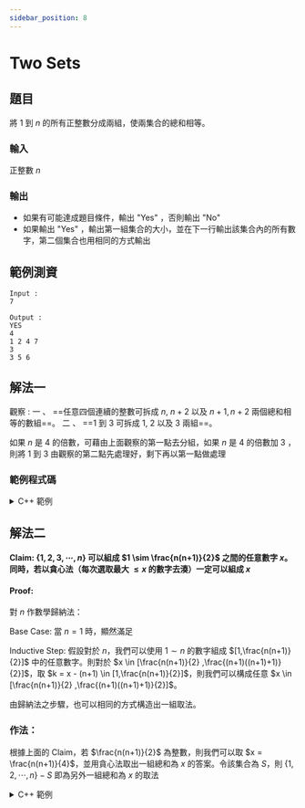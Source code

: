 ```yaml
---
sidebar_position: 8
---
```


Two Sets
===

題目
---
將 $1$ 到 $n$ 的所有正整數分成兩組，使兩集合的總和相等。

### 輸入
正整數 $n$

### 輸出
- 如果有可能達成題目條件，輸出 "Yes" ，否則輸出 "No"
- 如果輸出 "Yes" ，輸出第一組集合的大小，並在下一行輸出該集合內的所有數字，第二個集合也用相同的方式輸出

範例測資
---
```
Input :
7

Output :
YES
4
1 2 4 7
3
3 5 6
```

解法一
---
觀察 : 
一 、 ==任意四個連續的整數可拆成 $n$, $n + 2$ 以及 $n + 1, n + 2$ 兩個總和相等的數組==。
二 、 ==$1$ 到 $3$ 可拆成 $1$, $2$ 以及 $3$ 兩組==。

如果 $n$ 是 $4$ 的倍數，可藉由上面觀察的第一點去分組，如果 $n$ 是 $4$ 的倍數加 $3$ ，則將 $1$ 到 $3$ 由觀察的第二點先處理好，剩下再以第一點做處理


### 範例程式碼
<details>
<summary>C++ 範例  </summary>
```cpp
#include<bits/stdc++.h>
using namespace std;
int main()
{
    ios_base::sync_with_stdio(0);
    cin.tie(0);
    int n;
    cin >> n;
    if(n < 3) cout << "NO";
    else if(n == 3) cout << "YES" << endl << 1 << endl << 3 << endl << 2 << endl << 1 << ' ' << 2;
    else if(n % 4 == 0) {
        cout << "YES";
        int k = 2;
        int i = 1;
        int j = n;
        while(k--) {
            cout << endl << n/2 << endl;
            for(int p = 0; p < n / 4; p++) {
                cout << i << ' ' << j << ' ';
                i++, j--;
            }
        }
    } 
    else if(n % 4 == 3) {
        cout << "YES" << endl;
        set<int>f;
        set<int>s;
        f.insert(1);
        f.insert(2);
        s.insert(3);
        for(int i = 4;i <= n; i++) {
            if(i % 4 == 0) f.insert(i);
            else if(i % 4 == 3) f.insert(i);
            else if(i % 4 == 1) s.insert(i);
            else s.insert(i);
        }
        cout << f.size() << endl;
        for(auto i = f.begin(); i != f.end(); i++) cout << *i << ' ';
        cout << endl << s.size() << endl;
        for(auto i = s.begin(); i != s.end(); i++) cout<<*i<<' ';
    }
    else cout<<"NO";
}
```
</details>

解法二
---
#### Claim: $\{1, 2, 3, \cdots, n\}$ 可以組成 $1 \sim \frac{n(n+1)}{2}$ 之間的任意數字 $x$。同時，若以貪心法（每次選取最大 $\le x$ 的數字去湊）一定可以組成 $x$

#### Proof: 

對 $n$ 作數學歸納法：

Base Case: 當 $n=1$ 時，顯然滿足

Inductive Step: 假設對於 $n$，我們可以使用 $1 \sim n$ 的數字組成 $[1,\frac{n(n+1)}{2}]$ 中的任意數字。則對於 $x \in [\frac{n(n+1)}{2} ,\frac{(n+1)((n+1)+1)}{2}]$，取 $k = x - (n+1) \in [1,\frac{n(n+1)}{2}]$，則我們可以構成任意 $x \in [\frac{n(n+1)}{2} ,\frac{(n+1)((n+1)+1)}{2}]$。

由歸納法之步驟，也可以相同的方式構造出一組取法。

### 作法：

根據上面的 Claim，若 $\frac{n(n+1)}{2}$ 為整數，則我們可以取 $x = \frac{n(n+1)}{4}$，並用貪心法取出一組總和為 $x$ 的答案。令該集合為 $S$，則 $\{1,2,\cdots,n\} - S$ 即為另外一組總和為 $x$ 的取法

<details>
<summary>C++ 範例</summary>
```cpp
#include <bits/stdc++.h>
 
#define ll long long
#define fastio ios_base::sync_with_stdio(0); cin.tie(0); 
 
using namespace std;
 
int main(){
	fastio
	ll int n, sum1 = 0,sum2 = 0;
	unordered_map<int,int> m;
	cin >> n;
	if((n*(n+1)/2)&1) cout << "NO" << "\n";
	else {
		cout << "YES\n";
		ll target = n * (n + 1) / 2 / 2;
		vector<int>ans1;
		for(int i = n;i >= 1;i--){
			if(target - sum1 > i) {
				sum1 += i, m[i]++;
				ans1.push_back(i);
			}
			else{
				ans1.push_back(target-sum1);
				m[target-sum1]++;
				sum1 += target-sum1;
				break;
			}
		}
		cout << ans1.size() << "\n";
		for(auto x : ans1) cout << x << " ";
		cout << "\n" << n - ans1.size() << "\n";
		for(int i = 1;i <= n;i++){
			if(!m[i]) cout << i << " ";
		}
	}
}
```
</details>